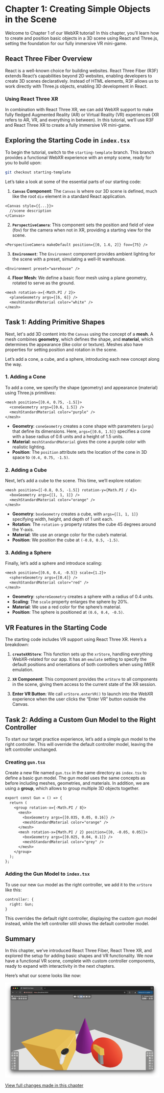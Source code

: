 # Chapter 1: Creating Simple Objects in the Scene

Welcome to Chapter 1 of our WebXR tutorial! In this chapter, you’ll learn how to create and position basic objects in a 3D scene using React and Three.js, setting the foundation for our fully immersive VR mini-game.

## React Three Fiber Overview

React is a well-known choice for building websites. React Three Fiber (R3F) extends React’s capabilities beyond 2D websites, enabling developers to create 3D scenes declaratively. Instead of HTML elements, R3F allows us to work directly with Three.js objects, enabling 3D development in React.

### Using React Three XR

In combination with React Three XR, we can add WebXR support to make fully fledged Augmented Reality (AR) or Virtual Reality (VR) experiences (XR refers to AR, VR, and everything in between). In this tutorial, we’ll use R3F and React Three XR to create a fully immersive VR mini-game.

## Exploring the Starting Code in `index.tsx`

To begin the tutorial, switch to the `starting-template` branch. This branch provides a functional WebXR experience with an empty scene, ready for you to build upon:

```bash
git checkout starting-template
```

Let’s take a look at some of the essential parts of our starting code:

1. **`Canvas` Component**: The `Canvas` is where our 3D scene is defined, much like the root `div` element in a standard React application.

```tsx
<Canvas style={{...}}>
  //scene description
</Canvas>
```

2. **`PerspectiveCamera`**: This component sets the position and field of view (fov) for the camera when not in XR, providing a starting view for the scene.

```tsx
<PerspectiveCamera makeDefault position={[0, 1.6, 2]} fov={75} />
```

3. **`Environment`**: The `Environment` component provides ambient lighting for the scene with a preset, simulating a well-lit warehouse.

```tsx
<Environment preset="warehouse" />
```



4. **Floor Mesh**: We define a basic floor mesh using a plane geometry, rotated to serve as the ground.

```tsx
<mesh rotation-x={-Math.PI / 2}>
  <planeGeometry args={[6, 6]} />
  <meshStandardMaterial color="white" />
</mesh>
```

## Task 1: Adding Primitive Shapes

Next, let's add 3D content into the `Canvas` using the concept of a **mesh**. A mesh combines **geometry**, which defines the shape, and **material**, which determines the appearance (like color or texture). Meshes also have properties for setting position and rotation in the scene.

Let’s add a cone, a cube, and a sphere, introducing each new concept along the way.

### 1. Adding a Cone

To add a cone, we specify the shape (geometry) and appearance (material) using Three.js primitives:

```tsx
<mesh position={[0.4, 0.75, -1.5]}>
  <coneGeometry args={[0.6, 1.5]} />
  <meshStandardMaterial color="purple" />
</mesh>
```

- **Geometry**: `coneGeometry` creates a cone shape with parameters (`args`) that define its dimensions. Here, `args={[0.6, 1.5]}` specifies a cone with a base radius of 0.6 units and a height of 1.5 units.
- **Material**: `meshStandardMaterial` gives the cone a purple color with realistic lighting.
- **Position**: The `position` attribute sets the location of the cone in 3D space to `(0.4, 0.75, -1.5)`.

### 2. Adding a Cube

Next, let’s add a cube to the scene. This time, we’ll explore rotation:

```tsx
<mesh position={[-0.8, 0.5, -1.5]} rotation-y={Math.PI / 4}>
  <boxGeometry args={[1, 1, 1]} />
  <meshStandardMaterial color="orange" />
</mesh>
```

- **Geometry**: `boxGeometry` creates a cube, with `args={[1, 1, 1]}` specifying width, height, and depth of 1 unit each.
- **Rotation**: The `rotation-y` property rotates the cube 45 degrees around the Y-axis.
- **Material**: We use an orange color for the cube’s material.
- **Position**: We position the cube at `(-0.8, 0.5, -1.5)`.

### 3. Adding a Sphere

Finally, let’s add a sphere and introduce scaling:

```tsx
<mesh position={[0.6, 0.4, -0.5]} scale={1.2}>
  <sphereGeometry args={[0.4]} />
  <meshStandardMaterial color="red" />
</mesh>
```

- **Geometry**: `sphereGeometry` creates a sphere with a radius of 0.4 units.
- **Scaling**: The `scale` property enlarges the sphere by 20%.
- **Material**: We use a red color for the sphere’s material.
- **Position**: The sphere is positioned at `(0.6, 0.4, -0.5)`.

## VR Features in the Starting Code

The starting code includes VR support using React Three XR. Here’s a breakdown:

1. **`createXRStore`**: This function sets up the `xrStore`, handling everything WebXR-related for our app. It has an `emulate` setting to specify the default positions and orientations of both controllers when using IWER emulation.

2. **`XR` Component**: This component provides the `xrStore` to all components in the scene, giving them access to the current state of the XR session.

3. **Enter VR Button**: We call `xrStore.enterVR()` to launch into the WebXR experience when the user clicks the “Enter VR” button outside the Canvas.

## Task 2: Adding a Custom Gun Model to the Right Controller

To start our target practice experience, let’s add a simple gun model to the right controller. This will override the default controller model, leaving the left controller unchanged.

### Creating `gun.tsx`

Create a new file named `gun.tsx` in the same directory as `index.tsx` to define a basic gun model. The gun model uses the same concepts as before including meshes, geometries, and materials. In addition, we are using a **group**, which allows to group multiple 3D objects together.

```tsx
export const Gun = () => {
  return (
    <group rotation-x={-Math.PI / 8}>
      <mesh>
        <boxGeometry args={[0.035, 0.05, 0.16]} />
        <meshStandardMaterial color="orange" />
      </mesh>
      <mesh rotation-x={Math.PI / 2} position={[0, -0.05, 0.05]}>
        <boxGeometry args={[0.025, 0.04, 0.1]} />
        <meshStandardMaterial color="grey" />
      </mesh>
    </group>
  );
};
```

### Adding the Gun Model to `index.tsx`

To use our new `Gun` model as the right controller, we add it to the `xrStore` like this:

```tsx
controller: {
  right: Gun;
}
```

This overrides the default right controller, displaying the custom gun model instead, while the left controller still shows the default controller model.

## Summary

In this chapter, we’ve introduced React Three Fiber, React Three XR, and explored the setup for adding basic shapes and VR functionality. We now have a functional VR scene, complete with custom controller components, ready to expand with interactivity in the next chapters.

Here’s what our scene looks like now:

![Scene with Basic Objects](./assets/chapter1.png)

[View full changes made in this chapter](https://github.com/meta-quest/webxr-first-steps-react/compare/starting-template...chapter1)
